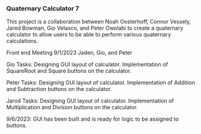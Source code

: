 ### Quaternary Calculator 7

This project is a collaboration between
Noah Oosterhoff, Connor Vessely, Jared Bowman,
Gio Velasco, and Peter Owolabi to create a
quaternary calculator to allow users to be
able to perform various quaternary calculations.

Front end Meeting 9/1/2023
Jaden, Gio, and Peter

Gio Tasks:
Designing GUI layout of calculator.
Implementation of SquareRoot and Square buttons on the calculator.

Peter Tasks:
Designing GUI layout of calculator.
Implementation of Addition and Subtraction buttons on the calculator.

Jarod Tasks:
Designing GUI layout of calculator.
Implementation of Multiplication and Division buttons on the calculator.

9/6/2023:
GUI has been built and is ready for logic to be assigned to buttons.